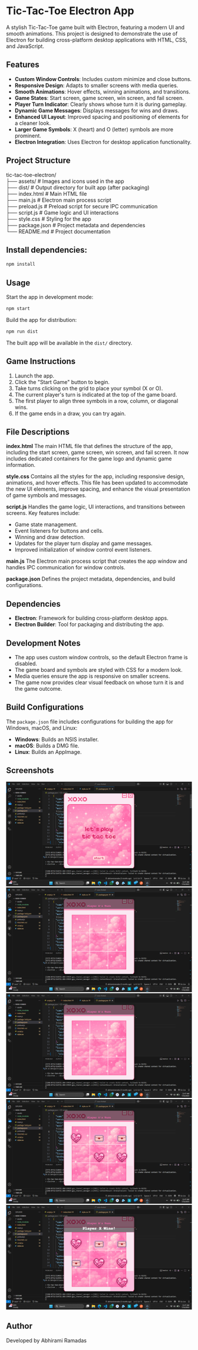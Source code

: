 # Tic-Tac-Toe Electron App

A stylish Tic-Tac-Toe game built with Electron, featuring a modern UI and smooth animations. This project is designed to demonstrate the use of Electron for building cross-platform desktop applications with HTML, CSS, and JavaScript.

## Features

-   **Custom Window Controls**: Includes custom minimize and close buttons.
-   **Responsive Design**: Adapts to smaller screens with media queries.
-   **Smooth Animations**: Hover effects, winning animations, and transitions.
-   **Game States**: Start screen, game screen, win screen, and fail screen.
-   **Player Turn Indicator**: Clearly shows whose turn it is during gameplay.
-   **Dynamic Game Messages**: Displays messages for wins and draws.
-   **Enhanced UI Layout**: Improved spacing and positioning of elements for a cleaner look.
-   **Larger Game Symbols**: X (heart) and O (letter) symbols are more prominent.
-   **Electron Integration**: Uses Electron for desktop application functionality.

## Project Structure
tic-tac-toe-electron/<br>
├── assets/ # Images and icons used in the app <br>
├── dist/ # Output directory for built app (after packaging) <br>
├── index.html # Main HTML file <br>
├── main.js # Electron main process script <br>
├── preload.js # Preload script for secure IPC communication <br>
├── script.js # Game logic and UI interactions <br>
├── style.css # Styling for the app <br>
├── package.json # Project metadata and dependencies <br>
└── README.md # Project documentation<br>

## Install dependencies:

```bash
npm install
````

## Usage

Start the app in development mode:

```bash
npm start
```

Build the app for distribution:

```bash
npm run dist
```

The built app will be available in the `dist/` directory.

## Game Instructions

1.  Launch the app.
2.  Click the "Start Game" button to begin.
3.  Take turns clicking on the grid to place your symbol (X or O).
4.  The current player's turn is indicated at the top of the game board.
5.  The first player to align three symbols in a row, column, or diagonal wins.
6.  If the game ends in a draw, you can try again.

## File Descriptions

**index.html**
The main HTML file that defines the structure of the app, including the start screen, game screen, win screen, and fail screen. It now includes dedicated containers for the game logo and dynamic game information.

**style.css**
Contains all the styles for the app, including responsive design, animations, and hover effects. This file has been updated to accommodate the new UI elements, improve spacing, and enhance the visual presentation of game symbols and messages.

**script.js**
Handles the game logic, UI interactions, and transitions between screens. Key features include:

  - Game state management.
  - Event listeners for buttons and cells.
  - Winning and draw detection.
  - Updates for the player turn display and game messages.
  - Improved initialization of window control event listeners.

**main.js**
The Electron main process script that creates the app window and handles IPC communication for window controls.

**package.json**
Defines the project metadata, dependencies, and build configurations.

## Dependencies

  - **Electron**: Framework for building cross-platform desktop apps.
  - **Electron Builder**: Tool for packaging and distributing the app.

## Development Notes

  - The app uses custom window controls, so the default Electron frame is disabled.
  - The game board and symbols are styled with CSS for a modern look.
  - Media queries ensure the app is responsive on smaller screens.
  - The game now provides clear visual feedback on whose turn it is and the game outcome.

## Build Configurations

The `package.json` file includes configurations for building the app for Windows, macOS, and Linux:

  - **Windows**: Builds an NSIS installer.
  - **macOS**: Builds a DMG file.
  - **Linux**: Builds an AppImage.

## Screenshots
![Screenshot](assets/screenshots/Screenshot%20(152).png)
![Screenshot](assets/screenshots/Screenshot%20(153).png)
![Screenshot](assets/screenshots/Screenshot%20(153).png)
![Screenshot](assets/screenshots/Screenshot%20(154).png)
![Screenshot](assets/screenshots/Screenshot%20(155).png)

## Author

Developed by Abhirami Ramadas
